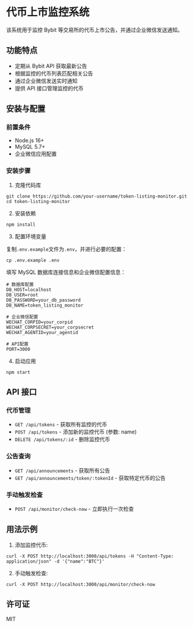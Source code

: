 # 代币上市监控系统

该系统用于监控 Bybit 等交易所的代币上市公告，并通过企业微信发送通知。

## 功能特点

- 定期从 Bybit API 获取最新公告
- 根据监控的代币列表匹配相关公告
- 通过企业微信发送实时通知
- 提供 API 接口管理监控的代币

## 安装与配置

### 前置条件

- Node.js 16+
- MySQL 5.7+
- 企业微信应用配置

### 安装步骤

1. 克隆代码库

```
git clone https://github.com/your-username/token-listing-monitor.git
cd token-listing-monitor
```

2. 安装依赖

```
npm install
```

3. 配置环境变量

复制`.env.example`文件为`.env`，并进行必要的配置：

```
cp .env.example .env
```

填写 MySQL 数据库连接信息和企业微信配置信息：

```
# 数据库配置
DB_HOST=localhost
DB_USER=root
DB_PASSWORD=your_db_password
DB_NAME=token_listing_monitor

# 企业微信配置
WECHAT_CORPID=your_corpid
WECHAT_CORPSECRET=your_corpsecret
WECHAT_AGENTID=your_agentid

# API配置
PORT=3000
```

4. 启动应用

```
npm start
```

## API 接口

### 代币管理

- `GET /api/tokens` - 获取所有监控的代币
- `POST /api/tokens` - 添加新的监控代币 (参数: name)
- `DELETE /api/tokens/:id` - 删除监控代币

### 公告查询

- `GET /api/announcements` - 获取所有公告
- `GET /api/announcements/token/:tokenId` - 获取特定代币的公告

### 手动触发检查

- `POST /api/monitor/check-now` - 立即执行一次检查

## 用法示例

1. 添加监控代币:

```
curl -X POST http://localhost:3000/api/tokens -H "Content-Type: application/json" -d '{"name":"BTC"}'
```

2. 手动触发检查:

```
curl -X POST http://localhost:3000/api/monitor/check-now
```

## 许可证

MIT
